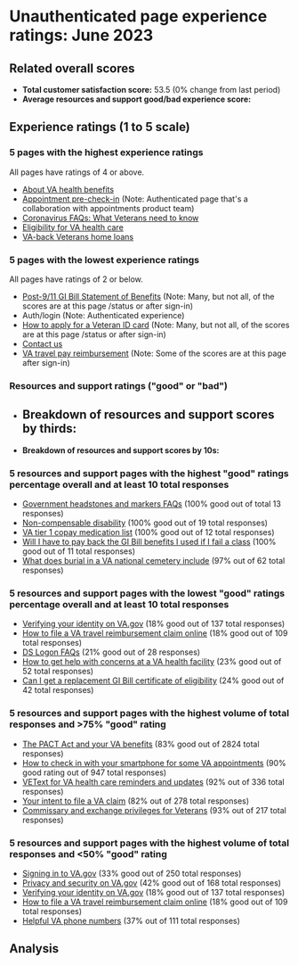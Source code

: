 # Unauthenticated page experience ratings: June 2023

## Related overall scores
- **Total customer satisfaction score:** 53.5 (0% change from last period)
- **Average resources and support good/bad experience score:** 

## Experience ratings (1 to 5 scale)

### 5 pages with the highest experience ratings 
All pages have ratings of 4 or above.
- [About VA health benefits](https://www.va.gov/health-care/about-va-health-benefits/)
- [Appointment pre-check-in](https://www.va.gov/health-care/appointment-pre-check-in/) (Note: Authenticated page that's a collaboration with appointments product team)
- [Coronavirus FAQs: What Veterans need to know](https://www.va.gov/coronavirus-veteran-frequently-asked-questions/)
- [Eligibility for VA health care](https://www.va.gov/health-care/eligibility/)
- [VA-back Veterans home loans](https://www.va.gov/housing-assistance/home-loans/)
  
### 5 pages with the lowest experience ratings

All pages have ratings of 2 or below.
- [Post-9/11 GI Bill Statement of Benefits](https://www.va.gov/education/gi-bill/post-9-11/ch-33-benefit/) (Note: Many, but not all, of the scores are at this page /status or after sign-in)
- Auth/login (Note: Authenticated experience)
- [How to apply for a Veteran ID card](https://www.va.gov/records/get-veteran-id-cards/vic/) (Note: Many, but not all, of the scores are at this page /status or after sign-in)
- [Contact us](https://www.va.gov/contact-us/)
- [VA travel pay reimbursement](https://www.va.gov/health-care/get-reimbursed-for-travel-pay/) (Note: Some of the scores are at this page after sign-in)
### Resources and support ratings ("good" or "bad")

- **Breakdown of resources and support scores by thirds:**
  - 
- **Breakdown of resources and support scores by 10s:**
 


### 5 resources and support pages with the highest "good" ratings percentage overall and at least 10 total responses
- [Government headstones and markers FAQs](https://www.va.gov/resources/government-headstones-and-markers-faqs/) (100% good out of total 13 responses)
- [Non-compensable disability](www.va.gov/resources/non-compensable-disability/) (100% good out of 19 total responses)
- [VA tier 1 copay medication list](www.va.gov/resources/va-tier-1-copay-medication-list/) (100% good out of 12 total responses)
- [Will I have to pay back the GI Bill benefits I used if I fail a class](www.va.gov/resources/will-i-have-to-pay-back-the-gi-bill-benefits-i-used-if-i-fail-a-class/) (100% good out of 11 total responses)
- [What does burial in a VA national cemetery include](www.va.gov/resources/what-does-burial-in-a-va-national-cemetery-include/) (97% out of 62 total responses)

### 5 resources and support pages with the lowest "good" ratings percentage overall and at least 10 total responses
- [Verifying your identity on VA.gov](www.va.gov/resources/verifying-your-identity-on-vagov) (18% good out of 137 total responses)
- [How to file a VA travel reimbursement claim online](www.va.gov/resources/how-to-file-a-va-travel-reimbursement-claim-online/) (18% good out of 109 total responses)
- [DS Logon FAQs](www.va.gov/resources/ds-logon-faqs/TOTAL) (21% good out of 28 responses)
- [How to get help with concerns at a VA health facility](www.va.gov/resources/how-to-get-help-with-concerns-at-a-va-health-facility/) (23% good out of 52 total responses)
- [Can I get a replacement GI Bill certificate of eligibility](www.va.gov/resources/can-i-get-a-replacement-gi-bill-benefit-certificate-of-eligibility) (24% good out of 42 total responses)

### 5 resources and support pages with the highest volume of total responses and >75% "good" rating
- [The PACT Act and your VA benefits](www.va.gov/resources/the-pact-act-and-your-va-benefits) (83% good out of 2824 total responses)
- [How to check in with your smartphone for some VA appointments](www.va.gov/resources/how-to-check-in-with-your-smartphone-for-some-va-appointments) (90% good rating out of 947 total responses)
- [VEText for VA health care reminders and updates](www.va.gov/resources/vetext-for-va-health-care-reminders-and-updates) (92% out of 336 total responses)
- [Your intent to file a VA claim](www.va.gov/resources/your-intent-to-file-a-va-claim) (82% out of 278 total responses)
- [Commissary and exchange privileges for Veterans](www.va.gov/resources/commissary-and-exchange-privileges-for-veterans/) (93% out of 217 total responses)

### 5 resources and support pages with the highest volume of total responses and <50% "good" rating
- [Signing in to VA.gov](www.va.gov/resources/signing-in-to-vagov/) (33% good out of 250 total responses)
- [Privacy and security on VA.gov](www.va.gov/resources/privacy-and-security-on-vagov/) (42% good out of 168 total responses)
- [Verifying your identity on VA.gov](www.va.gov/resources/verifying-your-identity-on-vagov/) (18% good out of 137 total responses)
- [How to file a VA travel reimbursement claim online](www.va.gov/resources/how-to-file-a-va-travel-reimbursement-claim-online/) (18% good out of 109 total responses)
- [Helpful VA phone numbers](www.va.gov/resources/helpful-va-phone-numbers/) (37% out of 111 total responses)

## Analysis
